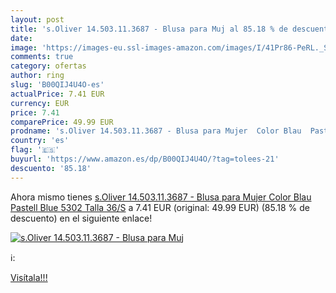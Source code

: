 ```yaml
---
layout: post
title: 's.Oliver 14.503.11.3687 - Blusa para Muj al 85.18 % de descuento'
date: 
image: 'https://images-eu.ssl-images-amazon.com/images/I/41Pr86-PeRL._SL200_.jpg'
comments: true
category: ofertas
author: ring
slug: 'B00QIJ4U4O-es'
actualPrice: 7.41 EUR
currency: EUR
price: 7.41
comparePrice: 49.99 EUR
prodname: 's.Oliver 14.503.11.3687 - Blusa para Mujer  Color Blau  Pastell Blue 5302   Talla 36/S'
country: 'es'
flag: '🇪🇸'
buyurl: 'https://www.amazon.es/dp/B00QIJ4U4O/?tag=tolees-21'
descuento: '85.18'
---
```


Ahora mismo tienes [s.Oliver 14.503.11.3687 - Blusa para Mujer  Color Blau  Pastell Blue 5302   Talla 36/S](https://www.amazon.es/dp/B00QIJ4U4O/?tag=tolees-21) a 7.41 EUR (original: 49.99 EUR) (85.18 %  de descuento) en el siguiente enlace!

[![s.Oliver 14.503.11.3687 - Blusa para Muj](https://images-eu.ssl-images-amazon.com/images/I/41Pr86-PeRL._SL200_.jpg)](https://www.amazon.es/dp/B00QIJ4U4O/?tag=tolees-21)

ℹ️:


[Visítala!!!](https://www.amazon.es/dp/B00QIJ4U4O/?tag=tolees-21)
